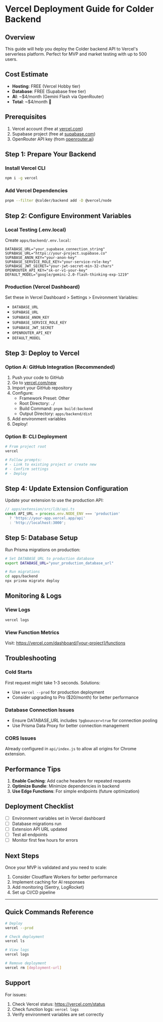 # Vercel Deployment Guide for Colder Backend

## Overview
This guide will help you deploy the Colder backend API to Vercel's serverless platform. Perfect for MVP and market testing with up to 500 users.

## Cost Estimate
- **Hosting**: FREE (Vercel Hobby tier)
- **Database**: FREE (Supabase free tier)
- **AI**: ~$4/month (Gemini Flash via OpenRouter)
- **Total**: ~$4/month 🎉

## Prerequisites
1. Vercel account (free at [vercel.com](https://vercel.com))
2. Supabase project (free at [supabase.com](https://supabase.com))
3. OpenRouter API key (from [openrouter.ai](https://openrouter.ai))

## Step 1: Prepare Your Backend

### Install Vercel CLI
```bash
npm i -g vercel
```

### Add Vercel Dependencies
```bash
pnpm --filter @colder/backend add -D @vercel/node
```

## Step 2: Configure Environment Variables

### Local Testing (.env.local)
Create `apps/backend/.env.local`:
```env
DATABASE_URL="your_supabase_connection_string"
SUPABASE_URL="https://your-project.supabase.co"
SUPABASE_ANON_KEY="your-anon-key"
SUPABASE_SERVICE_ROLE_KEY="your-service-role-key"
SUPABASE_JWT_SECRET="your-jwt-secret-min-32-chars"
OPENROUTER_API_KEY="sk-or-v1-your-key"
DEFAULT_MODEL="google/gemini-2.0-flash-thinking-exp-1219"
```

### Production (Vercel Dashboard)
Set these in Vercel Dashboard > Settings > Environment Variables:
- `DATABASE_URL`
- `SUPABASE_URL`
- `SUPABASE_ANON_KEY`
- `SUPABASE_SERVICE_ROLE_KEY`
- `SUPABASE_JWT_SECRET`
- `OPENROUTER_API_KEY`
- `DEFAULT_MODEL`

## Step 3: Deploy to Vercel

### Option A: GitHub Integration (Recommended)
1. Push your code to GitHub
2. Go to [vercel.com/new](https://vercel.com/new)
3. Import your GitHub repository
4. Configure:
   - Framework Preset: Other
   - Root Directory: `./`
   - Build Command: `pnpm build:backend`
   - Output Directory: `apps/backend/dist`
5. Add environment variables
6. Deploy!

### Option B: CLI Deployment
```bash
# From project root
vercel

# Follow prompts:
# - Link to existing project or create new
# - Confirm settings
# - Deploy
```

## Step 4: Update Extension Configuration

Update your extension to use the production API:

```typescript
// apps/extension/src/lib/api.ts
const API_URL = process.env.NODE_ENV === 'production'
  ? 'https://your-app.vercel.app/api'
  : 'http://localhost:3000';
```

## Step 5: Database Setup

Run Prisma migrations on production:
```bash
# Set DATABASE_URL to production database
export DATABASE_URL="your_production_database_url"

# Run migrations
cd apps/backend
npx prisma migrate deploy
```

## Monitoring & Logs

### View Logs
```bash
vercel logs
```

### View Function Metrics
Visit: https://vercel.com/dashboard/[your-project]/functions

## Troubleshooting

### Cold Starts
First request might take 1-3 seconds. Solutions:
- Use `vercel --prod` for production deployment
- Consider upgrading to Pro ($20/month) for better performance

### Database Connection Issues
- Ensure DATABASE_URL includes `?pgbouncer=true` for connection pooling
- Use Prisma Data Proxy for better connection management

### CORS Issues
Already configured in `api/index.js` to allow all origins for Chrome extension.

## Performance Tips

1. **Enable Caching**: Add cache headers for repeated requests
2. **Optimize Bundle**: Minimize dependencies in backend
3. **Use Edge Functions**: For simple endpoints (future optimization)

## Deployment Checklist

- [ ] Environment variables set in Vercel dashboard
- [ ] Database migrations run
- [ ] Extension API URL updated
- [ ] Test all endpoints
- [ ] Monitor first few hours for errors

## Next Steps

Once your MVP is validated and you need to scale:
1. Consider Cloudflare Workers for better performance
2. Implement caching for AI responses
3. Add monitoring (Sentry, LogRocket)
4. Set up CI/CD pipeline

---

## Quick Commands Reference

```bash
# Deploy
vercel --prod

# Check deployment
vercel ls

# View logs
vercel logs

# Remove deployment
vercel rm [deployment-url]
```

## Support

For issues:
1. Check Vercel status: https://vercel.com/status
2. Check function logs: `vercel logs`
3. Verify environment variables are set correctly